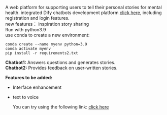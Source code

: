 A web platform for supporting users to tell their personal stories for mental health.
integrated Dify chatbots  development platform [click here](https://dify.ai/), including registration and login features.  
new features： inspiration story sharing    
Run with python3.9        
use conda to create a new environment:             
```
conda create --name myenv python=3.9
conda activate myenv    
pip install -r requirements2.txt     
```

**Chatbot1:** Answers questions and generates stories.  
**Chatbot2:** Provides feedback on user-written stories.

**Features to be added:**  
- Interface enhancement
- text to voice

  You can try using the following link:
  [click here](https://storytellerai.space)
